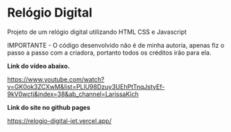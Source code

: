 # Relógio Digital

Projeto de um relógio digital utilizando HTML CSS e Javascript 

IMPORTANTE - O código desenvolvido não é de minha autoria, apenas fiz o passo a passo com a criadora, portanto todos os créditos irão para ela. 

**Link do vídeo abaixo.**

https://www.youtube.com/watch?v=GK0ok3ZCXwM&list=PLlU98Dzuy3UEhPtTnqJstyEf-9kV0wctj&index=38&ab_channel=LarissaKich

**Link do site no github pages**

https://relogio-digital-jet.vercel.app/
